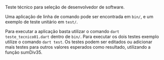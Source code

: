 Teste técnico para seleção de desenvolvedor de software.

Uma aplicação de linha de comando pode ser encontrada em `bin/`,
e um exemplo de teste unitário em `test/`.

Para executar a aplicação basta utilizar o comando `dart teste_tecnico01.dart` dentro  de `bin/`.
Para executar os dois testes exemplo utilize o comando `dart test`. Os testes podem ser editados ou adicionar mais testes para outros valores esperados como resultado, utilizando a função sumDiv35.
